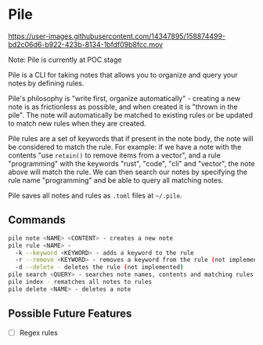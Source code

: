# Pile


https://user-images.githubusercontent.com/14347895/158874499-bd2c06d6-b922-423b-8134-1bfdf09b8fcc.mov


Note: Pile is currently at POC stage

Pile is a CLI for taking notes that allows you to organize and query your notes by defining rules.

Pile's philosophy is "write first, organize automatically" - creating a new note is as frictionless as possible, and when created it is "thrown in the pile". The note will automatically be matched to existing rules or be updated to match new rules when they are created.

Pile rules are a set of keywords that if present in the note body, the note will be considered to match the rule.
For example: if we have a note with the contents "use `retain()` to remove items from a vector", and a rule "programming" with the keywords "rust", "code", "cli" and "vector", the note above will match the rule. We can then search our notes by specifying the rule name "programming" and be able to query all matching notes.

Pile saves all notes and rules as `.toml` files at `~/.pile`.

## Commands

```sh
pile note <NAME> <CONTENT> - creates a new note
pile rule <NAME> - 
  -k --keyword <KEYWORD> - adds a keyword to the rule
  -r --remove <KEYWORD> - removes a keyword from the rule (not implemented)
  -d --delete - deletes the rule (not implemented)
pile search <QUERY> - searches note names, contents and matching rules
pile index - rematches all notes to rules
pile delete <NAME> - deletes a note
```

## Possible Future Features

- [ ] Regex rules
